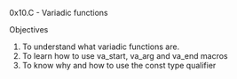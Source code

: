 0x10.C - Variadic functions

Objectives
1. To understand what variadic functions are.
2. To learn how to use va_start, va_arg and va_end macros
3. To know why and how to use the const type qualifier

